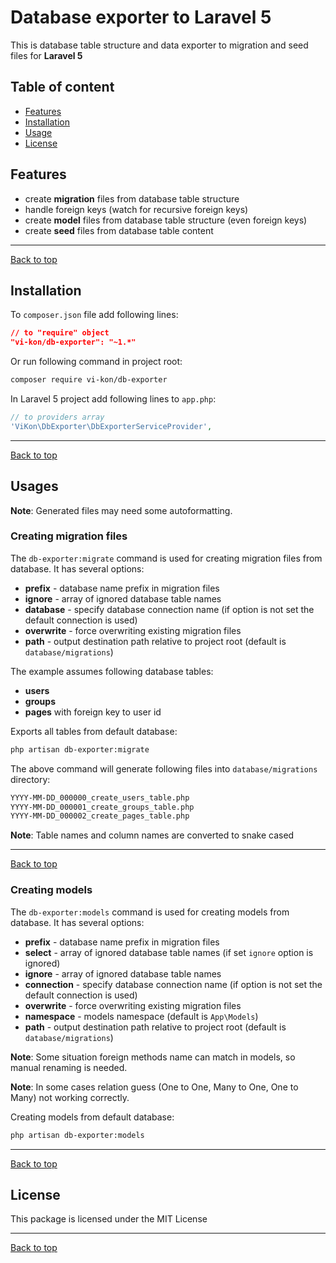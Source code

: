 # Database exporter to Laravel 5

This is database table structure and data exporter to migration and seed files for **Laravel 5**

## Table of content

* [Features](#features)
* [Installation](#installation)
* [Usage](#usage)
* [License](#license)

## Features

* create **migration** files from database table structure 
* handle foreign keys (watch for recursive foreign keys)
* create **model** files from database table structure (even foreign keys)
* create **seed** files from database table content

---
[Back to top][top]

## Installation

To `composer.json` file add following lines:

```json
// to "require" object
"vi-kon/db-exporter": "~1.*"
```

Or run following command in project root:

```bash
composer require vi-kon/db-exporter
```

In Laravel 5 project add following lines to `app.php`:

```php
// to providers array
'ViKon\DbExporter\DbExporterServiceProvider',
```

---
[Back to top][top]

## Usages

**Note**: Generated files may need some autoformatting.

### Creating migration files

The `db-exporter:migrate` command is used for creating migration files from database. It has several options:

* **prefix** - database name prefix in migration files
* **ignore** - array of ignored database table names
* **database** - specify database connection name (if option is not set the default connection is used)
* **overwrite** - force overwriting existing migration files
* **path** - output destination path relative to project root (default is `database/migrations`)

The example assumes following database tables:

* **users**
* **groups**
* **pages** with foreign key to user id

Exports all tables from default database:

```bash
php artisan db-exporter:migrate
```

The above command will generate following files into `database/migrations` directory:

```bash
YYYY-MM-DD_000000_create_users_table.php
YYYY-MM-DD_000001_create_groups_table.php
YYYY-MM-DD_000002_create_pages_table.php
```

**Note**: Table names and column names are converted to snake cased

---
[Back to top][top]

### Creating models

The `db-exporter:models` command is used for creating models from database. It has several options:

* **prefix** - database name prefix in migration files
* **select** - array of ignored database table names (if set `ignore` option is ignored)
* **ignore** - array of ignored database table names
* **connection** - specify database connection name (if option is not set the default connection is used)
* **overwrite** - force overwriting existing migration files
* **namespace** - models namespace (default is `App\Models`)
* **path** - output destination path relative to project root (default is `database/migrations`)

**Note**: Some situation foreign methods name can match in models, so manual renaming is needed.

**Note**: In some cases relation guess (One to One, Many to One, One to Many) not working correctly.

Creating models from default database:

```bash
php artisan db-exporter:models
```

---
[Back to top][top]

## License

This package is licensed under the MIT License

---
[Back to top][top]

[top]: #database-exporter-to-laravel-5